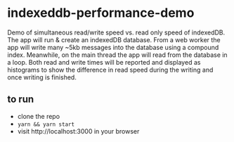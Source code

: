 # indexeddb-performance-demo

Demo of simultaneous read/write speed vs. read only speed of indexedDB.  The app will run & create an indexedDB database.  From a web worker the app will write many ~5kb messages into the database using a compound index.  Meanwhile, on the main thread the app will read from the database in a loop.  Both read and write times will be reported and displayed as histograms to show the difference in read speed during the writing and once writing is finished.

## to run
- clone the repo
- `yarn && yarn start`
- visit http://localhost:3000 in your browser

